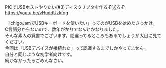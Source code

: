 PICでUSBホストやりたい(#3)ディスクリプタを作るぞ送るぞ<br>
https://youtu.be/vHuddUzkfqg<br>

「IchigoJamでUSBキーボードを使いたい」ってのがUSBを始めたきっかけ。<br>
C言語分からないので、数年がかりでなんとかなりました。<br>
そんな素人の覚書でございます。間違ってるところもあるでしょうが大目に見てください。<br>
今回は「USBデバイスが接続れた」って認識するまでしかやってません。<br>
自分と同じような初学者向けです。<br>
続かなかったらごめんなさい。<br>
